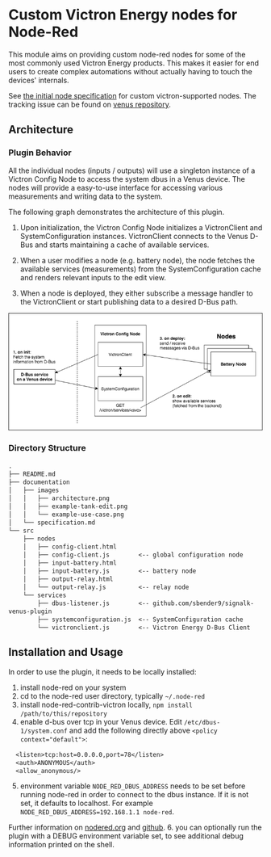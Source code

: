 # Custom Victron Energy nodes for Node-Red

This module aims on providing custom node-red nodes for some of the most commonly used Victron Energy products. This makes it easier for end users to create complex automations without actually having to touch the devices' internals.

See [the initial node specification](documentation/specification.md) for custom victron-supported nodes.
The tracking issue can be found on [venus repository](https://github.com/victronenergy/venus/issues/378).

## Architecture

### Plugin Behavior

All the individual nodes (inputs / outputs) will use a singleton instance of a Victron Config Node to access the system dbus in a Venus device. The nodes will provide a easy-to-use interface for accessing various measurements and writing data to the system.

The following graph demonstrates the architecture of this plugin.

1. Upon initialization, the Victron Config Node initializes a VictronClient and SystemConfiguration instances. VictronClient connects to the Venus D-Bus and starts maintaining a cache of available services.

2. When a user modifies a node (e.g. battery node), the node fetches the available services (measurements) from the SystemConfiguration cache and renders relevant inputs to the edit view.

3. When a node is deployed, they either subscribe a message handler to the VictronClient or start publishing data to a desired D-Bus path.


![Architecture](documentation/images/architecture.png)

### Directory Structure

```
.
├── README.md
├── documentation
│   ├── images
│   │   ├── architecture.png
│   │   ├── example-tank-edit.png
│   │   └── example-use-case.png
│   └── specification.md
└── src
    ├── nodes
    │   ├── config-client.html
    │   ├── config-client.js        <-- global configuration node
    │   ├── input-battery.html
    │   ├── input-battery.js        <-- battery node
    │   ├── output-relay.html
    │   └── output-relay.js         <-- relay node
    └── services
        ├── dbus-listener.js        <-- github.com/sbender9/signalk-venus-plugin
        ├── systemconfiguration.js  <-- SystemConfiguration cache
        └── victronclient.js        <-- Victron Energy D-Bus Client
```

## Installation and Usage

In order to use the plugin, it needs to be locally installed:

1. install node-red on your system
2. cd to the node-red user directory, typically `~/.node-red`
3. install node-red-contrib-victron locally, `npm install /path/to/this/repository`
4. enable d-bus over tcp in your Venus device. Edit `/etc/dbus-1/system.conf` and add the following directly above `<policy context="default">`:

```
  <listen>tcp:host=0.0.0.0,port=78</listen>
  <auth>ANONYMOUS</auth>
  <allow_anonymous/>
```
5. environment variable `NODE_RED_DBUS_ADDRESS` needs to be set before running node-red in order to connect to the dbus instance. If it is not set, it defaults to localhost. For example `NODE_RED_DBUS_ADDRESS=192.168.1.1 node-red`. 

Further information on [nodered.org](https://nodered.org/docs/creating-nodes/first-node) and [github](https://github.com/sbender9/signalk-venus-plugin#plugin-installation--configuration).
6. you can optionally run the plugin with a DEBUG environment variable set, to see additional debug information printed on the shell.
